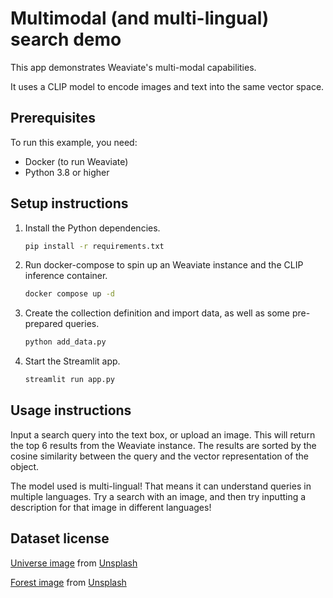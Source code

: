 # Multimodal (and multi-lingual) search demo

This app demonstrates Weaviate's multi-modal capabilities.

It uses a CLIP model to encode images and text into the same vector space.

## Prerequisites

To run this example, you need:
- Docker (to run Weaviate)
- Python 3.8 or higher

## Setup instructions

1. Install the Python dependencies.
    ```bash
    pip install -r requirements.txt
    ```
2. Run docker-compose to spin up an Weaviate instance and the CLIP inference container.
    ```bash
    docker compose up -d
    ```
3. Create the collection definition and import data, as well as some pre-prepared queries.
    ```bash
    python add_data.py
    ```
4. Start the Streamlit app.
    ```bash
    streamlit run app.py
    ```

## Usage instructions

Input a search query into the text box, or upload an image. This will return the top 6 results from the Weaviate instance. The results are sorted by the cosine similarity between the query and the vector representation of the object.

The model used is multi-lingual! That means it can understand queries in multiple languages. Try a search with an image, and then try inputting a description for that image in different languages!

## Dataset license

[Universe image](data/images/universe1.jpg) from [Unsplash](https://unsplash.com/photos/two-stars-in-the-middle-of-a-black-sky-fsH1KjbdjE8)

[Forest image](data/images/forest2.jpg) from [Unsplash](https://unsplash.com/photos/green-pine-trees-d6kSvT2xZQo)
